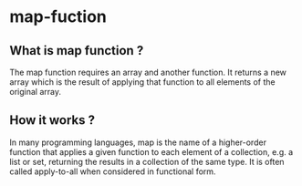 # map-fuction

## What is map function ?

The map function requires an array and another function. It returns a new array which is the result of applying that function to all elements of the original array.

## How it works ?

In many programming languages, map is the name of a higher-order function that applies a given function to each element of a collection, e.g. a list or set, returning the results in a collection of the same type. It is often called apply-to-all when considered in functional form.
